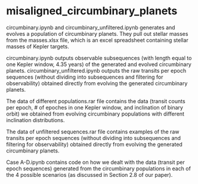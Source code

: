 # misaligned_circumbinary_planets
circumbinary.ipynb and circumbinary_unfiltered.ipynb generates and evolves a population of circumbinary planets. They pull out stellar masses from the masses.xlsx file, which is an excel spreadsheet containing stellar masses of Kepler targets.

circumbinary.ipynb outputs observable subsequences (with length equal to one Kepler window, 4.35 years) of the generated and evolved circumbinary planets.
circumbinary_unfiltered.ipynb outputs the raw transits per epoch sequences (without dividing into subsequences and filtering for observability) obtained directly from evolving the generated circumbinary planets.

The data of different populations.rar file contains the data (transit counts per epoch, # of epoches in one Kepler window, and inclination of binary orbit) we obtained from evolving circumbinary populations with different inclination distributions. 

The data of unfiltered sequences.rar file contains examples of the raw transits per epoch sequences (without dividing into subsequences and filtering for observability) obtained directly from evolving the generated circumbinary planets.

Case A-D.ipynb contains code on how we dealt with the data (transit per epoch sequences) generated from the circumbinary populations in each of the 4 possible scenarios (as discussed in Section 2.8 of our paper).
